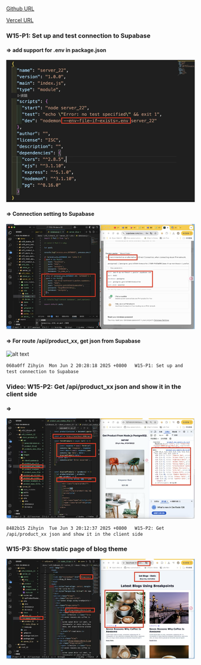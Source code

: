 [Github URL](https://github.com/zihyinhsu/1132-1N-demo-zihyin-22)

[Vercel URL](https://1132-1-n-demo-zihyin-22.vercel.app/)

### W15-P1: Set up and test connection to Supabase

#### => add support for .env in package.json
![alt text](img/p1-1.png)

#### => Connection setting to Supabase
![alt text](img/p1-2.png)

#### => For route /api/product_xx, get json from Supabase

![alt text](img/p1-3.png)

```
060a0ff Zihyin  Mon Jun 2 20:28:18 2025 +0800   W15-P1: Set up and test connection to Supabase
```

### Video: W15-P2: Get /api/product_xx json and show it in the client side
 
#### =>

![](img/p2-1.png)
 
```
8482b15 Zihyin  Tue Jun 3 20:12:37 2025 +0800   W15-P2: Get /api/product_xx json and show it in the client side
```

### W15-P3: Show static page of blog theme

![alt text](img/p3-1.png)

```
```